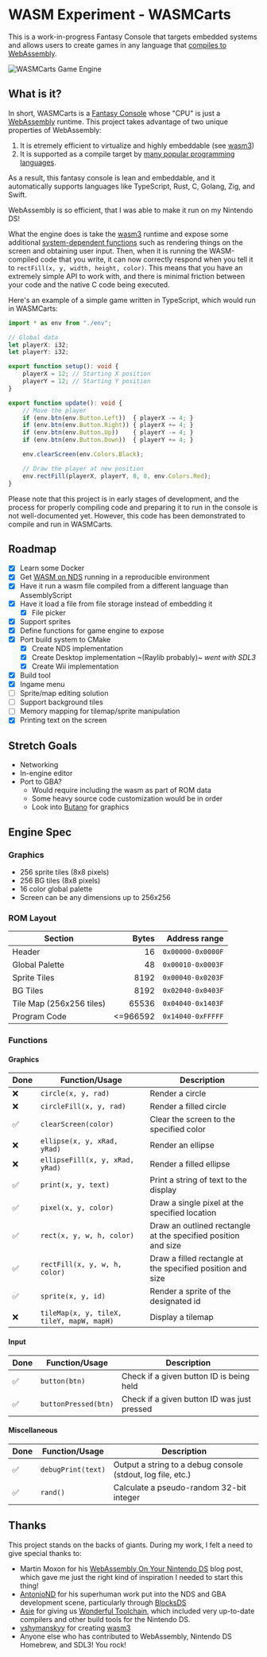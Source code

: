 
# WASM Experiment - WASMCarts

This is a work-in-progress Fantasy Console that targets embedded systems and allows users to create games in any language that [compiles to WebAssembly](https://webassembly.org/getting-started/developers-guide/).

![WASMCarts Game Engine](nds-linux-wii.jpg)

## What is it?

In short, WASMCarts is a [Fantasy Console](https://en.wikipedia.org/wiki/Fantasy_video_game_console) whose "CPU" is just a [WebAssembly](https://webassembly.org/) runtime. This project takes advantage of two unique properties of WebAssembly:

1. It is etremely efficient to virtualize and highly embeddable (see [wasm3](https://github.com/wasm3/wasm3))
2. It is supported as a compile target by [many popular programming languages](https://webassembly.org/getting-started/developers-guide/).

As a result, this fantasy console is lean and embeddable, and it automatically supports languages like TypeScript, Rust, C, Golang, Zig, and Swift.

WebAssembly is so efficient, that I was able to make it run on my Nintendo DS!

What the engine does is take the [wasm3](https://github.com/wasm3/wasm3) runtime and expose some additional [system-dependent functions](#functions) such as rendering things on the screen and obtaining user input. Then, when it is running the WASM-compiled code that you write, it can now correctly respond when you tell it to `rectFill(x, y, width, height, color)`. This means that you have an extremely simple API to work with, and there is minimal friction between your code and the native C code being executed.

Here's an example of a simple game written in TypeScript, which would run in WASMCarts:

```typescript
import * as env from "./env";

// Global data
let playerX: i32;
let playerY: i32;

export function setup(): void {
    playerX = 12; // Starting X position
    playerY = 12; // Starting Y position
}

export function update(): void {
    // Move the player
    if (env.btn(env.Button.Left))  { playerX -= 4; }
    if (env.btn(env.Button.Right)) { playerX += 4; }
    if (env.btn(env.Button.Up))    { playerY -= 4; }
    if (env.btn(env.Button.Down))  { playerY += 4; }

    env.clearScreen(env.Colors.Black);

    // Draw the player at new position
    env.rectFill(playerX, playerY, 8, 8, env.Colors.Red);
}
```

Please note that this project is in early stages of development, and the process for properly compiling code and preparing it to run in the console is not well-documented yet. However, this code has been demonstrated to compile and run in WASMCarts.

## Roadmap

- [X] Learn some Docker
- [X] Get [WASM on NDS](https://softwayre.com/blog/2021/09/13/webassembly-on-your-nintendo-ds) running in a reproducible environment
- [X] Have it run a wasm file compiled from a different language than AssemblyScript
- [X] Have it load a file from file storage instead of embedding it
    - [X] File picker
- [X] Support sprites
- [X] Define functions for game engine to expose
- [X] Port build system to CMake
    - [X] Create NDS implementation
    - [X] Create Desktop implementation ~(Raylib probably)~ *went with SDL3*
    - [X] Create Wii implementation
- [X] Build tool
- [X] Ingame menu
- [ ] Sprite/map editing solution
- [ ] Support background tiles
- [ ] Memory mapping for tilemap/sprite manipulation
- [X] Printing text on the screen

## Stretch Goals

- Networking
- In-engine editor
- Port to GBA?
    - Would require including the wasm as part of ROM data
    - Some heavy source code customization would be in order
    - Look into [Butano](https://github.com/GValiente/butano) for graphics

## Engine Spec

### Graphics

- 256 sprite tiles (8x8 pixels)
- 256 BG tiles (8x8 pixels)
- 16 color global palette
- Screen can be any dimensions up to 256x256

### ROM Layout

| Section | Bytes | Address range |
| - | -:| -:|
| Header | 16 | `0x00000-0x0000F` |
| Global Palette | 48 | `0x00010-0x0003F` |
| Sprite Tiles | 8192 | `0x00040-0x0203F` |
| BG Tiles | 8192 | `0x02040-0x0403F` |
| Tile Map (256x256 tiles) | 65536 | `0x04040-0x1403F` |
| Program Code | <=966592 | `0x14040-0xFFFFF` |

### Functions

#### Graphics

| Done | Function/Usage | Description |
| - | - | - |
| ❌ | `circle(x, y, rad)` | Render a circle |
| ❌ | `circleFill(x, y, rad)` | Render a filled circle |
| ✅ | `clearScreen(color)` | Clear the screen to the specified color |
| ❌ | `ellipse(x, y, xRad, yRad)` | Render an ellipse |
| ❌ | `ellipseFill(x, y, xRad, yRad)` | Render a filled ellipse |
| ✅ | `print(x, y, text)` | Print a string of text to the display |
| ✅ | `pixel(x, y, color)` | Draw a single pixel at the specified location |
| ✅ | `rect(x, y, w, h, color)` | Draw an outlined rectangle at the specified position and size |
| ✅ | `rectFill(x, y, w, h, color)` | Draw a filled rectangle at the specified position and size |
| ✅ | `sprite(x, y, id)` | Render a sprite of the designated id |
| ❌ | `tileMap(x, y, tileX, tileY, mapW, mapH)` | Display a tilemap |

#### Input

| Done | Function/Usage | Description |
| - | - | - |
| ✅ | `button(btn)` | Check if a given button ID is being held |
| ✅ | `buttonPressed(btn)` | Check if a given button ID was just pressed |

#### Miscellaneous

| Done | Function/Usage | Description |
| - | - | - |
| ✅ | `debugPrint(text)` | Output a string to a debug console (stdout, log file, etc.) |
| ✅ | `rand()` | Calculate a pseudo-random 32-bit integer |

## Thanks

This project stands on the backs of giants. During my work, I felt a need to give special thanks to:

- Martin Moxon for his [WebAssembly On Your Nintendo DS](https://softwayre.com/blog/2021/09/13/webassembly-on-your-nintendo-ds) blog post, which gave me just the right kind of inspiration I needed to start this thing!
- [AntonioND](https://github.com/AntonioND) for his superhuman work put into the NDS and GBA development scene, particularly through [BlocksDS](https://blocksds.skylyrac.net/docs)
- [Asie](https://github.com/asiekierka) for giving us [Wonderful Toolchain](https://wonderful.asie.pl/), which included very up-to-date compilers and other build tools for the Nintendo DS.
- [vshymanskyy](https://github.com/vshymanskyy) for creating [wasm3](https://github.com/wasm3/wasm3)
- Anyone else who has contributed to WebAssembly, Nintendo DS Homebrew, and SDL3! You rock!

